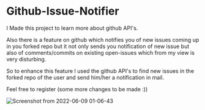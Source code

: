 # Github-Issue-Notifier
I Made this project to learn more about github API's.

Also there is a feature on github which notifies you of new issues coming up in you forked repo but it
not only sends you notification of new issue but also of comments/commits on existing open-issues which from my view is very disturbing.

So to enhance this feature I used the github API's to find new issues
in the forked repo of the user and send him/her a notification in mail.

Feel free to register (some more changes to be made :))

![Screenshot from 2022-06-09 01-06-43](https://user-images.githubusercontent.com/86338542/172704029-7d3b5760-8377-4373-aec8-7541d653197f.png)



